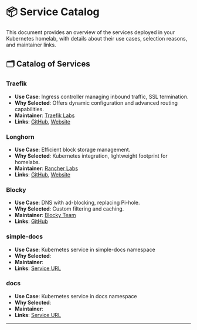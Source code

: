 # 📦 Service Catalog

This document provides an overview of the services deployed in your Kubernetes homelab, with details about their use cases, selection reasons, and maintainer links.

## 🗂️ Catalog of Services

### Traefik
- **Use Case**: Ingress controller managing inbound traffic, SSL termination.
- **Why Selected**: Offers dynamic configuration and advanced routing capabilities.
- **Maintainer**: [Traefik Labs](https://traefik.io)
- **Links**: [GitHub](https://github.com/traefik/traefik), [Website](https://traefik.io)

### Longhorn
- **Use Case**: Efficient block storage management.
- **Why Selected**: Kubernetes integration, lightweight footprint for homelabs.
- **Maintainer**: [Rancher Labs](https://www.rancher.com)
- **Links**: [GitHub](https://github.com/longhorn/longhorn), [Website](https://longhorn.io)

### Blocky
- **Use Case**: DNS with ad-blocking, replacing Pi-hole.
- **Why Selected**: Custom filtering and caching.
- **Maintainer**: [Blocky Team](https://github.com/0xERR0R/blocky)
- **Links**: [GitHub](https://github.com/0xERR0R/blocky)


### simple-docs
- **Use Case**: Kubernetes service in simple-docs namespace
- **Why Selected**: 
- **Maintainer**: 
- **Links**: [Service URL](https://simple.staging.hallonen.se)


### docs
- **Use Case**: Kubernetes service in docs namespace
- **Why Selected**: 
- **Maintainer**: 
- **Links**: [Service URL](https://docs.staging.hallonen.se)

---
